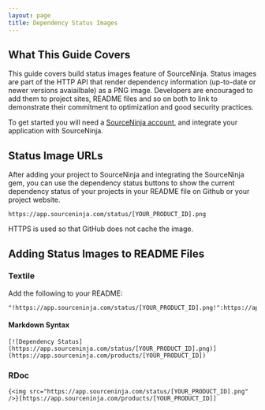 ```yaml
---
layout: page
title: Dependency Status Images
---
```


## What This Guide Covers
This guide covers build status images feature of SourceNinja. Status images are part of the HTTP API that render dependency information (up-to-date or newer versions avaiailbale) as a PNG image. Developers are encouraged to add them to project sites, README files and so on both to link to demonstrate their commitment to optimization and good security practices.

To get started you will need a [SourceNinja account](http://www.sourceninja.com/sign-up.html), and integrate your application with SourceNinja.

## Status Image URLs

After adding your project to SourceNinja and integrating the SourceNinja gem, you can use the dependency status buttons to show the current dependency status of your projects in your README file on Github or your project website.

	https://app.sourceninja.com/status/[YOUR_PRODUCT_ID].png

HTTPS is used so that GitHub does not cache the image.

## Adding Status Images to README Files

### Textile
Add the following to your README:

	"!https://app.sourceninja.com/status/[YOUR_PRODUCT_ID].png!":https://app.sourceninja.com/products/[YOUR_PRODUCT_ID]

#### Markdown Syntax

	[![Dependency Status](https://app.sourceninja.com/status/[YOUR_PRODUCT_ID].png)](https://app.sourceninja.com/products/[YOUR_PRODUCT_ID])

### RDoc
	{<img src="https://app.sourceninja.com/status/[YOUR_PRODUCT_ID].png" />}[https://app.sourceninja.com/products/[YOUR_PRODUCT_ID]]